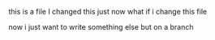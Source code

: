 this is a file 
I changed this just now 
what if i change this file

now i just want to write something else but on a branch